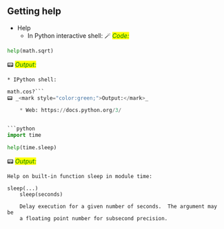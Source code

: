 ## Getting help

* Help
    * In Python interactive shell:
🪄 _<mark style="color:green;">Code:</mark>_

```python
help(math.sqrt)
```
📟 _<mark style="color:green;">Output:</mark>_

    * IPython shell:
```python
math.cos?```
📟 _<mark style="color:green;">Output:</mark>_

    * Web: https://docs.python.org/3/  


```python
import time

help(time.sleep)
```

📟 _<mark style="color:green;">Output:</mark>_

    Help on built-in function sleep in module time:
    
    sleep(...)
        sleep(seconds)
        
        Delay execution for a given number of seconds.  The argument may be
        a floating point number for subsecond precision.